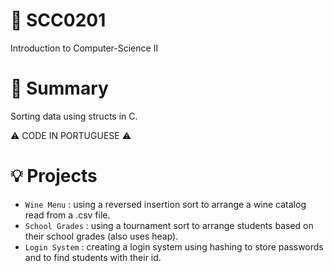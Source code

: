 # 🧪 SCC0201
Introduction to Computer-Science II
# 📖 Summary
Sorting data using structs in C.
  
  :warning: CODE IN PORTUGUESE :warning:
  
# 💡 Projects
- `Wine Menu` : using a reversed insertion sort to arrange a wine catalog read from a .csv file.
- `School Grades` : using a tournament sort to arrange students based on their school grades (also uses heap). 
- `Login System` : creating a login system using hashing to store passwords and to find students with their id.
